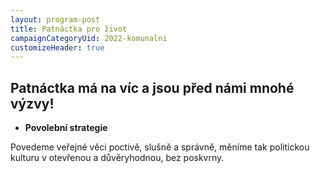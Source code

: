 ```yaml
---
layout: program-post
title: Patnáctka pro život
campaignCategoryUid: 2022-komunalni
customizeHeader: true
---
```

## Patnáctka má na víc a jsou před námi mnohé výzvy!
* **Povolební strategie**

Povedeme veřejné věci poctivě, slušně a správně, měníme tak politickou kulturu v otevřenou a důvěryhodnou, bez poskvrny.
